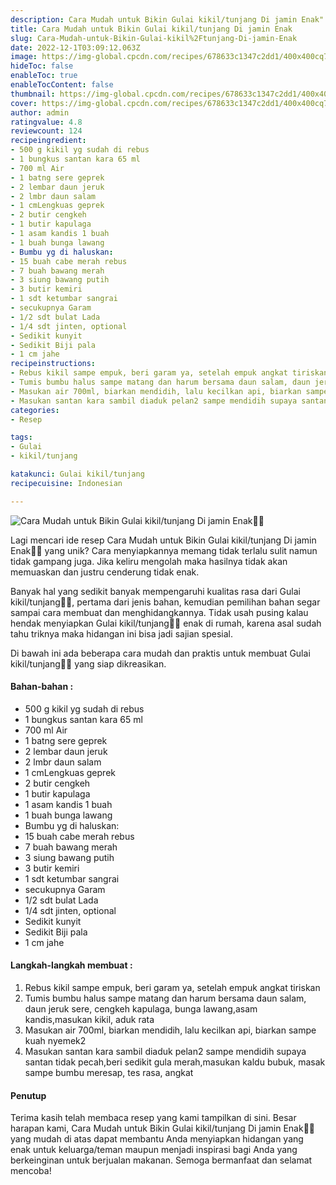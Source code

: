 ```yaml
---
description: Cara Mudah untuk Bikin Gulai kikil/tunjang Di jamin Enak"
title: Cara Mudah untuk Bikin Gulai kikil/tunjang Di jamin Enak
slug: Cara-Mudah-untuk-Bikin-Gulai-kikil%2Ftunjang-Di-jamin-Enak
date: 2022-12-1T03:09:12.063Z
image: https://img-global.cpcdn.com/recipes/678633c1347c2dd1/400x400cq70/photo.jpg
hideToc: false
enableToc: true
enableTocContent: false
thumbnail: https://img-global.cpcdn.com/recipes/678633c1347c2dd1/400x400cq70/photo.jpg
cover: https://img-global.cpcdn.com/recipes/678633c1347c2dd1/400x400cq70/photo.jpg
author: admin
ratingvalue: 4.8
reviewcount: 124
recipeingredient:
- 500 g kikil yg sudah di rebus
- 1 bungkus santan kara 65 ml
- 700 ml Air
- 1 batng sere geprek
- 2 lembar daun jeruk
- 2 lmbr daun salam
- 1 cmLengkuas geprek
- 2 butir cengkeh
- 1 butir kapulaga
- 1 asam kandis 1 buah
- 1 buah bunga lawang
- Bumbu yg di haluskan:
- 15 buah cabe merah rebus
- 7 buah bawang merah
- 3 siung bawang putih
- 3 butir kemiri
- 1 sdt ketumbar sangrai
- secukupnya Garam
- 1/2 sdt bulat Lada
- 1/4 sdt jinten, optional
- Sedikit kunyit
- Sedikit Biji pala
- 1 cm jahe
recipeinstructions:
- Rebus kikil sampe empuk, beri garam ya, setelah empuk angkat tiriskan
- Tumis bumbu halus sampe matang dan harum bersama daun salam, daun jeruk sere, cengkeh kapulaga, bunga lawang,asam kandis,masukan kikil, aduk rata
- Masukan air 700ml, biarkan mendidih, lalu kecilkan api, biarkan sampe kuah nyemek2
- Masukan santan kara sambil diaduk pelan2 sampe mendidih supaya santan tidak pecah,beri sedikit gula merah,masukan kaldu bubuk, masak sampe bumbu meresap, tes rasa, angkat
categories:
- Resep

tags:
- Gulai
- kikil/tunjang

katakunci: Gulai kikil/tunjang
recipecuisine: Indonesian

---
```


![Cara Mudah untuk Bikin Gulai kikil/tunjang Di jamin Enak👩‍🍳](https://img-global.cpcdn.com/recipes/678633c1347c2dd1/400x400cq70/photo.jpg)

Lagi mencari ide resep Cara Mudah untuk Bikin Gulai kikil/tunjang Di jamin Enak👩‍🍳 yang unik? Cara menyiapkannya memang tidak terlalu sulit namun tidak gampang juga. Jika keliru mengolah maka hasilnya tidak akan memuaskan dan justru cenderung tidak enak.

Banyak hal yang sedikit banyak mempengaruhi kualitas rasa dari Gulai kikil/tunjang👩‍🍳, pertama dari jenis bahan, kemudian pemilihan bahan segar sampai cara membuat dan menghidangkannya. Tidak usah pusing kalau hendak menyiapkan Gulai kikil/tunjang👩‍🍳 enak di rumah, karena asal sudah tahu triknya maka hidangan ini bisa jadi sajian spesial.

Di bawah ini ada beberapa cara mudah dan praktis untuk membuat Gulai kikil/tunjang👩‍🍳 yang siap dikreasikan.

<!--inarticleads1-->

#### Bahan-bahan :

- 500 g kikil yg sudah di rebus
- 1 bungkus santan kara 65 ml
- 700 ml Air
- 1 batng sere geprek
- 2 lembar daun jeruk
- 2 lmbr daun salam
- 1 cmLengkuas geprek
- 2 butir cengkeh
- 1 butir kapulaga
- 1 asam kandis 1 buah
- 1 buah bunga lawang
- Bumbu yg di haluskan:
- 15 buah cabe merah rebus
- 7 buah bawang merah
- 3 siung bawang putih
- 3 butir kemiri
- 1 sdt ketumbar sangrai
- secukupnya Garam
- 1/2 sdt bulat Lada
- 1/4 sdt jinten, optional
- Sedikit kunyit
- Sedikit Biji pala
- 1 cm jahe

<!--inarticleads2-->

#### Langkah-langkah membuat :

1. Rebus kikil sampe empuk, beri garam ya, setelah empuk angkat tiriskan
1. Tumis bumbu halus sampe matang dan harum bersama daun salam, daun jeruk sere, cengkeh kapulaga, bunga lawang,asam kandis,masukan kikil, aduk rata
1. Masukan air 700ml, biarkan mendidih, lalu kecilkan api, biarkan sampe kuah nyemek2
1. Masukan santan kara sambil diaduk pelan2 sampe mendidih supaya santan tidak pecah,beri sedikit gula merah,masukan kaldu bubuk, masak sampe bumbu meresap, tes rasa, angkat

#### Penutup

Terima kasih telah membaca resep yang kami tampilkan di sini. Besar harapan kami, Cara Mudah untuk Bikin Gulai kikil/tunjang Di jamin Enak👩‍🍳 yang mudah di atas dapat membantu Anda menyiapkan hidangan yang enak untuk keluarga/teman maupun menjadi inspirasi bagi Anda yang berkeinginan untuk berjualan makanan. Semoga bermanfaat dan selamat mencoba!